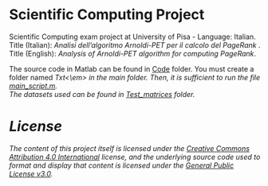 # Scientific Computing Project
Scientific Computing exam project at University of Pisa - Language: Italian. <br>
Title (Italian): <em>Analisi dell’algoritmo Arnoldi-PET per il calcolo del PageRank
</em>. <br>
Title (English): <em>Analysis of Arnoldi-PET algorithm for computing PageRank</em>.

The source code in Matlab can be found in [Code](https://github.com/letizia-dachille/scientific-computing-project/blob/main/Code/) folder. You must create a folder named <em>Txt<\em> in the main folder.
Then, it is sufficient to run the file [main_script.m](https://github.com/letizia-dachille/scientific-computing-project/blob/main/Code/main_script.m).<br>
The datasets used can be found in [Test_matrices](https://github.com/letizia-dachille/scientific-computing-project/blob/main/Test_matrices/) folder. 

# License
The content of this project itself is licensed under the [Creative Commons Attribution 4.0 International](https://creativecommons.org/licenses/by/4.0/) license, and the underlying source code used to format and display that content is licensed under the [General Public License v3.0](https://github.com/letizia-dachille/scientific-computing-project/blob/main/LICENSE).
